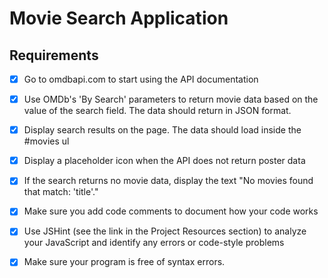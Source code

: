 Movie Search Application
================================

## Requirements

- [X] Go to omdbapi.com to start using the API documentation

- [X] Use OMDb's 'By Search' parameters to return movie data based on the value of the search field. The data should return in JSON format.

- [X] Display search results on the page. The data should load inside the #movies ul

- [X] Display a placeholder icon when the API does not return poster data

- [X] If the search returns no movie data, display the text "No movies found that match: 'title'."

- [X] Make sure you add code comments to document how your code works

- [X] Use JSHint (see the link in the Project Resources section) to analyze your JavaScript and identify any errors or code-style problems

- [X] Make sure your program is free of syntax errors.
